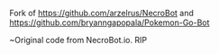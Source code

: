 Fork of https://github.com/arzelrus/NecroBot and https://github.com/bryanngapopala/Pokemon-Go-Bot

~Original code from NecroBot.io. RIP
